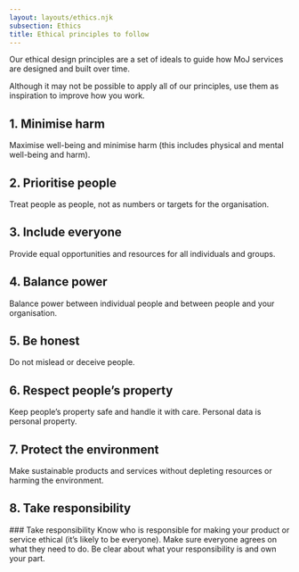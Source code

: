 ```yaml
---
layout: layouts/ethics.njk
subsection: Ethics
title: Ethical principles to follow
---
```


Our ethical design principles are a set of ideals to guide how MoJ services are designed and built over time. 

Although it may not be possible to apply all of our principles, use them as inspiration to improve how you work.

<div class="govuk-accordion" data-module="govuk-accordion" id="accordion-default">
  <div class="govuk-accordion__section">
    <div class="govuk-accordion__section-header">
      <h2 class="govuk-accordion__section-heading">
        <span class="govuk-accordion__section-button" id="accordion-default-heading-1">
          1. Minimise harm
        </span>
      </h2>
    </div>
    <div id="accordion-default-content-1" class="govuk-accordion__section-content">
      <p class="govuk-body">Maximise well-being and minimise harm (this includes physical and mental well-being and harm).</p>
    </div>
  </div>
  <div class="govuk-accordion__section">
    <div class="govuk-accordion__section-header">
      <h2 class="govuk-accordion__section-heading">
        <span class="govuk-accordion__section-button" id="accordion-default-heading-2">
          2. Prioritise people
        </span>
      </h2>
    </div>
    <div id="accordion-default-content-2" class="govuk-accordion__section-content">
      <p class="govuk-body">Treat people as people, not as numbers or targets for the organisation.</p>
    </div>
  </div>
  <div class="govuk-accordion__section">
    <div class="govuk-accordion__section-header">
      <h2 class="govuk-accordion__section-heading">
        <span class="govuk-accordion__section-button" id="accordion-default-heading-3">
          3. Include everyone
        </span>
      </h2>
    </div>
    <div id="accordion-default-content-3" class="govuk-accordion__section-content">
      <p class="govuk-body">Provide equal opportunities and resources for all individuals and groups.</p>
    </div>
  </div>
  <div class="govuk-accordion__section">
    <div class="govuk-accordion__section-header">
      <h2 class="govuk-accordion__section-heading">
        <span class="govuk-accordion__section-button" id="accordion-default-heading-4">
          4. Balance power
        </span>
      </h2>
    </div>
    <div id="accordion-default-content-4" class="govuk-accordion__section-content">
      <p class="govuk-body">Balance power between individual people and between people and your organisation.</p>
    </div>
    <div class="govuk-accordion__section">
      <div class="govuk-accordion__section-header">
        <h2 class="govuk-accordion__section-heading">
          <span class="govuk-accordion__section-button" id="accordion-default-heading-4">
            5. Be honest
          </span>
        </h2>
      </div>
      <div id="accordion-default-content-4" class="govuk-accordion__section-content">
        <p class="govuk-body">Do not mislead or deceive people.</p>
      </div>
      <div class="govuk-accordion__section">
        <div class="govuk-accordion__section-header">
          <h2 class="govuk-accordion__section-heading">
            <span class="govuk-accordion__section-button" id="accordion-default-heading-4">
              6. Respect people’s property
            </span>
          </h2>
        </div>
        <div id="accordion-default-content-4" class="govuk-accordion__section-content">
          <p class="govuk-body">Keep people’s property safe and handle it with care. Personal data is personal property.</p>
        </div>
        <div class="govuk-accordion__section">
          <div class="govuk-accordion__section-header">
            <h2 class="govuk-accordion__section-heading">
              <span class="govuk-accordion__section-button" id="accordion-default-heading-4">
                7. Protect the environment
              </span>
            </h2>
          </div>
          <div id="accordion-default-content-4" class="govuk-accordion__section-content">
            <p class="govuk-body">Make sustainable products and services without depleting resources or harming the environment.</p>
          </div>
          <div class="govuk-accordion__section">
            <div class="govuk-accordion__section-header">
              <h2 class="govuk-accordion__section-heading">
                <span class="govuk-accordion__section-button" id="accordion-default-heading-4">
                  8. Take responsibility
                </span>
              </h2>
            </div>
            <div id="accordion-default-content-4" class="govuk-accordion__section-content">
              <p class="govuk-body">### Take responsibility
              Know who is responsible for making your product or service ethical (it’s likely to be everyone). Make sure everyone agrees on what they need to do. Be clear about what your responsibility is and own your part.</p>
            </div>
  </div>
</div>

